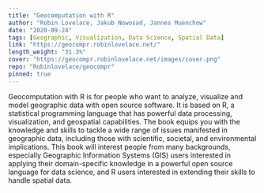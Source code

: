 ```yaml
---
title: "Geocomputation with R"
author: "Robin Lovelace, Jakub Nowosad, Jannes Muenchow"
date: "2020-09-24"
tags: [Geographic, Visualization, Data Science, Spatial Data]
link: "https://geocompr.robinlovelace.net/"
length_weight: "31.3%"
cover: "https://geocompr.robinlovelace.net/images/cover.png"
repo: "Robinlovelace/geocompr"
pinned: true
---
```


Geocomputation with R is for people who want to analyze, visualize and model geographic data with open source software. It is based on R, a statistical programming language that has powerful data processing, visualization, and geospatial capabilities. The book equips you with the knowledge and skills to tackle a wide range of issues manifested in geographic data, including those with scientific, societal, and environmental implications. This book will interest people from many backgrounds, especially Geographic Information Systems (GIS) users interested in applying their domain-specific knowledge in a powerful open source language for data science, and R users interested in extending their skills to handle spatial data.
